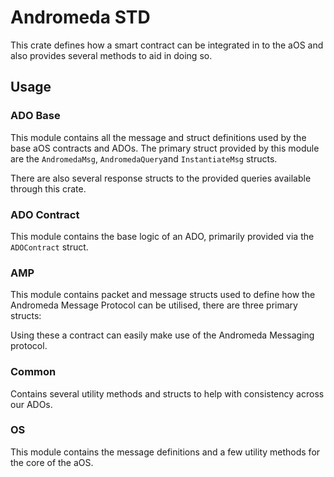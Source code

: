# Andromeda STD

This crate defines how a smart contract can be integrated in to the aOS and also provides several methods to aid in doing so.

## Usage

### ADO Base

This module contains all the message and struct definitions used by the base aOS contracts and ADOs. The primary struct provided by this module are the `AndromedaMsg`, `AndromedaQuery`and `InstantiateMsg` structs.

There are also several response structs to the provided queries available through this crate.

### ADO Contract

This module contains the base logic of an ADO, primarily provided via the `ADOContract` struct.

### AMP

This module contains packet and message structs used to define how the Andromeda Message Protocol can be utilised, there are three primary structs:

Using these a contract can easily make use of the Andromeda Messaging protocol.

### Common

Contains several utility methods and structs to help with consistency across our ADOs.

### OS

This module contains the message definitions and a few utility methods for the core of the aOS.